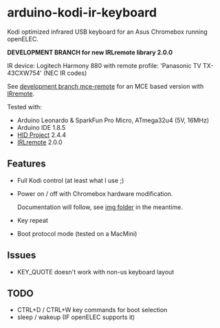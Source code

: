 # arduino-kodi-ir-keyboard
 
Kodi optimized infrared USB keyboard for an Asus Chromebox running openELEC.

**DEVELOPMENT BRANCH for new IRLremote library 2.0.0**

IR device: Logitech Harmony 880 with remote profile: 'Panasonic TV TX-43CXW754' (NEC IR codes)

See [development branch mce-remote](https://github.com/zehnm/arduino-kodi-ir-keyboard/tree/mce-remote) for an MCE based version with [IRremote](https://github.com/z3t0/Arduino-IRremote).


Tested with: 
- Arduino Leonardo & SparkFun Pro Micro, ATmega32u4 (5V, 16MHz)
- Arduino IDE 1.8.5
- [HID Project](https://github.com/NicoHood/HID "HID Project") 2.4.4
- [IRLremote](https://github.com/NicoHood/IRLremote "IRLremote") 2.0.0

## Features
- Full Kodi control (at least what I use ;)
- Power on / off with Chromebox hardware modification.

   Documentation will follow, see [img folder](https://github.com/zehnm/arduino-kodi-ir-keyboard/tree/master/img) in the meantime.

- Key repeat
- Boot protocol mode (tested on a MacMini)

## Issues
- KEY_QUOTE doesn't work with non-us keyboard layout
  
## TODO
- CTRL+D / CTRL+W key commands for boot selection 
- sleep / wakeup (IF openELEC supports it)
